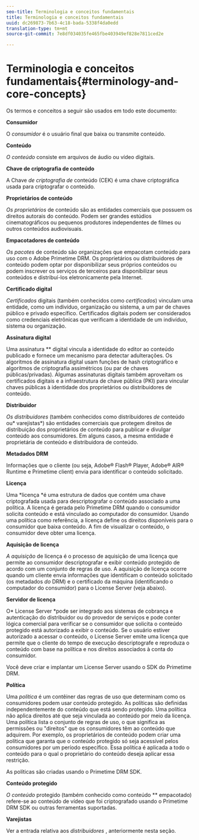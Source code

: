 ```yaml
---
seo-title: Terminologia e conceitos fundamentais
title: Terminologia e conceitos fundamentais
uuid: dc269873-7b63-4c18-bada-5338f4da0edd
translation-type: tm+mt
source-git-commit: 7e8df034035fe465fbe403949ef828e7811ced2e

---
```



# Terminologia e conceitos fundamentais{#terminology-and-core-concepts}

Os termos e conceitos a seguir são usados em todo este documento:

**Consumidor**

O *consumidor* é o usuário final que baixa ou transmite conteúdo.

**Conteúdo**

*O conteúdo* consiste em arquivos de áudio ou vídeo digitais.

**Chave de criptografia de conteúdo**

A Chave *de criptografia de* conteúdo (CEK) é uma chave criptográfica usada para criptografar o conteúdo.

**Proprietários de conteúdo**

*Os proprietários* de conteúdo são as entidades comerciais que possuem os direitos autorais do conteúdo. Podem ser grandes estúdios cinematográficos ou pequenos produtores independentes de filmes ou outros conteúdos audiovisuais.

**Empacotadores de conteúdo**

*Os pacotes* de conteúdo são organizações que empacotam conteúdo para uso com o Adobe Primetime DRM. Os proprietários ou distribuidores de conteúdo podem optar por disponibilizar seus próprios conteúdos ou podem inscrever os serviços de terceiros para disponibilizar seus conteúdos e distribuí-los eletronicamente pela Internet.

**Certificado digital**

*Certificados* digitais (também conhecidos como *certificados*) vinculam uma entidade, como um indivíduo, organização ou sistema, a um par de chaves público e privado específico. Certificados digitais podem ser considerados como credenciais eletrônicas que verificam a identidade de um indivíduo, sistema ou organização.

**Assinatura digital**

Uma assinatura ** digital vincula a identidade do editor ao conteúdo publicado e fornece um mecanismo para detectar adulterações. Os algoritmos de assinatura digital usam funções de hash criptográfico e algoritmos de criptografia assimétricos (ou par de chaves públicas/privadas). Algumas assinaturas digitais também aproveitam os certificados digitais e a infraestrutura de chave pública (PKI) para vincular chaves públicas à identidade dos proprietários ou distribuidores de conteúdo.

**Distribuidor**

*Os distribuidores* (também conhecidos como distribuidores *de* conteúdo ou* varejistas*) são entidades comerciais que protegem direitos de distribuição dos proprietários de conteúdo para publicar e divulgar conteúdo aos consumidores. Em alguns casos, a mesma entidade é proprietária de conteúdo e distribuidora de conteúdo.

**Metadados DRM**

Informações que o cliente (ou seja, Adobe® Flash® Player, Adobe® AIR® Runtime e Primetime client) envia para identificar o conteúdo solicitado.

**Licença**

Uma *licença *é uma estrutura de dados que contém uma chave criptografada usada para descriptografar o conteúdo associado a uma política. A licença é gerada pelo Primetime DRM quando o consumidor solicita conteúdo e está vinculado ao computador do consumidor. Usando uma política como referência, a licença define os direitos disponíveis para o consumidor que baixa conteúdo. A fim de visualizar o conteúdo, o consumidor deve obter uma licença.

**Aquisição de licença**

*A aquisição* de licença é o processo de aquisição de uma licença que permite ao consumidor descriptografar e exibir conteúdo protegido de acordo com um conjunto de regras de uso. A aquisição de licença ocorre quando um cliente envia informações que identificam o conteúdo solicitado (os metadados *do* DRM) e o certificado da máquina (identificando o computador do consumidor) para o License Server (veja abaixo).

**Servidor de licença**

O* License Server *pode ser integrado aos sistemas de cobrança e autenticação do distribuidor ou do provedor de serviços e pode conter lógica comercial para verificar se o consumidor que solicita o conteúdo protegido está autorizado a exibir o conteúdo. Se o usuário estiver autorizado a acessar o conteúdo, o License Server emite uma licença que permite que o cliente do tempo de execução descriptografe e reproduza o conteúdo com base na política e nos direitos associados à conta do consumidor.

Você deve criar e implantar um License Server usando o SDK do Primetime DRM.

**Política**

Uma *política* é um contêiner das regras de uso que determinam como os consumidores podem usar conteúdo protegido. As políticas são definidas independentemente do conteúdo que está sendo protegido. Uma política não aplica direitos até que seja vinculada ao conteúdo por meio da licença. Uma política lista o conjunto de regras de uso, o que significa as permissões ou &quot;direitos&quot; que os consumidores têm ao conteúdo que adquirem. Por exemplo, os proprietários de conteúdo podem criar uma política que garanta que o conteúdo protegido só seja acessível pelos consumidores por um período específico. Essa política é aplicada a todo o conteúdo para o qual o proprietário do conteúdo deseja aplicar essa restrição.

As políticas são criadas usando o Primetime DRM SDK.

**Conteúdo protegido**

*O conteúdo* protegido (também conhecido como conteúdo ** empacotado) refere-se ao conteúdo de vídeo que foi criptografado usando o Primetime DRM SDK ou outras ferramentas suportadas.

**Varejistas**

Ver a entrada relativa aos *distribuidores* , anteriormente nesta seção.
